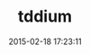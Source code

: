 ---
layout: post
title:  "tddium"
repo:   "solanolabs/tddium.git"
date:   2015-02-18 17:23:11
gemurl: https://github.com/solanolabs/tddium.git
---